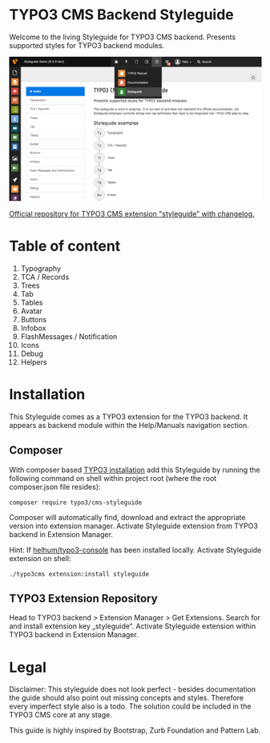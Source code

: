 TYPO3 CMS Backend Styleguide
============================

Welcome to the living Styleguide for TYPO3 CMS backend.
Presents supported styles for TYPO3 backend modules.

![](Documentation/styleguide_index.png)

[Official repository for TYPO3 CMS extension "styleguide" with changelog.](https://github.com/TYPO3/styleguide)

# Table of content

1. Typography
2. TCA / Records
3. Trees
4. Tab
5. Tables
6. Avatar
7. Buttons
8. Infobox
9. FlashMessages / Notification
10. Icons
11. Debug
12. Helpers

# Installation
This Styleguide comes as a TYPO3 extension for the TYPO3 backend. It appears as backend module within the Help/Manuals navigation section.

## Composer
With composer based [TYPO3 installation](https://wiki.typo3.org/Composer) add this Styleguide by running the following command on shell within project root (where the root composer.json file resides):

```
composer require typo3/cms-styleguide
```

Composer will automatically find, download and extract the appropriate version into extension manager. Activate Styleguide extension from TYPO3 backend in Extension Manager.

Hint: If [helhum/typo3-console](https://github.com/helhum/typo3_console/) has been installed locally. Activate Styleguide extension on shell:

```
./typo3cms extension:install styleguide
```

## TYPO3 Extension Repository
Head to TYPO3 backend > Extension Manager > Get Extensions. Search for and install extension key „styleguide“. Activate Styleguide extension within TYPO3 backend in Extension Manager.

# Legal
Disclaimer: This styleguide does not look perfect - besides documentation the guide should also point out missing concepts and styles.
Therefore every imperfect style also is a todo. The solution could be included in the TYPO3 CMS core at any stage.

This guide is highly inspired by Bootstrap, Zurb Foundation and Pattern Lab.

